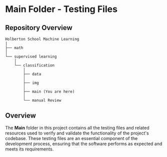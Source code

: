 # Main Folder - Testing Files

## Repository Overview
```
Holberton School Machine Learning
|
├── math
│
└── supervised learning
    │
    └── classification
        │
        ├── data
        │
        ├── img
        │
        ├── main (You are here)
        │
        └── manual Review
```

## Overview
The **Main** folder in this project contains all the testing files and related resources used to verify and validate the functionality of the project's codebase. These testing files are an essential component of the development process, ensuring that the software performs as expected and meets its requirements.